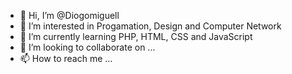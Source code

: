 - 👋 Hi, I’m @Diogomiguell
- 👀 I’m interested in Progamation, Design and Computer Network
- 🌱 I’m currently learning PHP, HTML, CSS and JavaScript
- 💞️ I’m looking to collaborate on ...
- 📫 How to reach me ...

<!---
Diogomiguell/Diogomiguell is a ✨ special ✨ repository because its `README.md` (this file) appears on your GitHub profile.
You can click the Preview link to take a look at your changes.
--->
